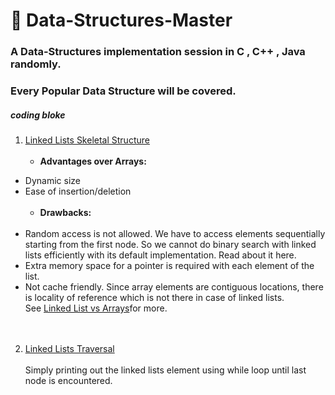# :memo: **Data-Structures-Master**
### A Data-Structures implementation session in C , C++ , Java randomly.
### Every Popular Data Structure will be covered. 

##### **__coding bloke__**
1. [Linked Lists Skeletal Structure](https://github.com/rjrockzz/Data-Structures-Master/blob/master/SimpleLinkedLists.c)<br><br>
    - **Advantages over Arrays:**
* Dynamic size
* Ease of insertion/deletion <br><br>
  - **Drawbacks:**<br><br>
* Random access is not allowed. We have to access elements sequentially starting from the first node. So we cannot do binary search with linked lists efficiently with its default implementation. Read about it here.
* Extra memory space for a pointer is required with each element of the list.
* Not cache friendly. Since array elements are contiguous locations, there is locality of reference which is not there in case of linked lists.  
See [Linked List vs Arrays](https://github.com/rjrockzz/Data-Structures-Master/blob/master/Linked%20List%20vs%20Arrays)for more.<br><br><br>
2. [Linked Lists Traversal](https://github.com/rjrockzz/Data-Structures-Master/blob/master/LinkedListsTraversal.c)<br><br>
    Simply printing out the linked lists element using while loop until last node is encountered.
   
